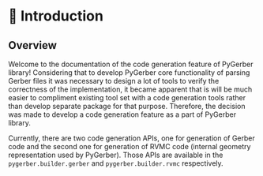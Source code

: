 # 🧭 Introduction

## Overview

Welcome to the documentation of the code generation feature of PyGerber library!
Considering that to develop PyGerber core functionality of parsing Gerber files it was
necessary to design a lot of tools to verify the correctness of the implementation, it
became apparent that is will be much easier to compliment existing tool set with a code
generation tools rather than develop separate package for that purpose. Therefore, the
decision was made to develop a code generation feature as a part of PyGerber library.

Currently, there are two code generation APIs, one for generation of Gerber code and the
second one for generation of RVMC code (internal geometry representation used by
PyGerber). Those APIs are available in the `pygerber.builder.gerber` and
`pygerber.builder.rvmc` respectively.
